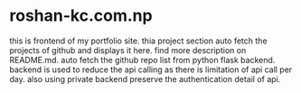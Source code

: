 # roshan-kc.com.np
this is frontend of my portfolio site. thia project section auto fetch the projects of github and displays it here. find more description on README.md.
auto fetch the github repo list from python flask backend. backend is used to reduce the api calling as there is limitation of api call per day. also using private backend preserve the authentication detail of api.
